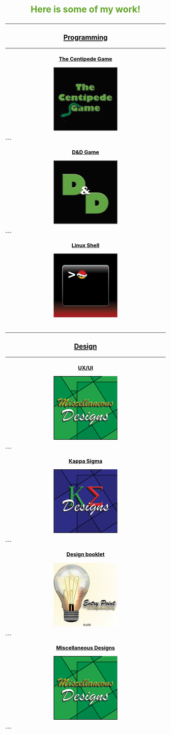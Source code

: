 <h1><p align="middle"><font color="#63a52a">Here is some of my work!</font></p></h1>
<hr size="5" color="black">
<h2><p align="middle"><font color="black"><u>Programming</u></font></p></h2>
<hr size="5" color="black">
<h3><p align="middle"><a href="https://github.com/ClarkRabe/Centipede-Game"><font color="black">The Centipede Game</font></a></p></h3>
<p align="middle"><img src="images/centipede.jpg?raw=true" height="200" width="200"/></p>
---
<h3><p align="middle"><a href="https://github.com/ClarkRabe/Dungeon-Game"><font color="black">D&D Game</font></a></p></h3>
<p align="middle"><img src="images/dnd.jpg?raw=true" height="200" width="200"/></p>
---
<h3><p align="middle"><a href="https://github.com/ClarkRabe/Basic_Shell"><font color="black">Linux Shell</font></a></p></h3>
<p align="middle"><img src="images/shellimg.jpg?raw=true" height="200" width="200"/></p>
<br>
<hr size="5" color="black">
<h2><p align="middle"><font color="black"><u>Design</u></font></p></h2>
<hr size="5" color="black">
<h3><p align="middle"><a href="https://www.figma.com/file/e2MJtm1JV79JrMiHWCjE00/ClarkRabe_UI_Kit?node-id=0%3A1"><font color="black">UX/UI</font></a></p></h3>
<p align="middle"><img src="images/misc_cover.jpg?raw=true" height="200" width="200"/></p>
---
<h3><p align="middle"><a href="https://github.com/ClarkRabe/Fraternity_Designs"><font color="black">Kappa Sigma</font></a></p></h3>
<p align="middle"><img src="images/ke_cover.jpg?raw=true" height="200" width="200"/></p>
---
<h3><p align="middle"><a href="https://github.com/ClarkRabe/clarkrabe.github.io/blob/master/pdf/desn216_final-booklet_120919_v2_CR.pdf"><font color="black">Design booklet</font></a></p></h3>
<p align="middle"><img src="images/project_cover.jpg?raw=true" height="200" width="200"/></p>
---
<h3><p align="middle"><a href="https://github.com/ClarkRabe/Misc_Designs"><font color="black">Miscellaneous Designs</font></a></p></h3>
<p align="middle"><img src="images/misc_cover.jpg?raw=true" height="200" width="200"/></p>
---

